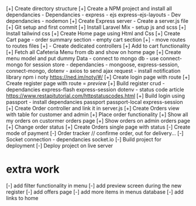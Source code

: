 [+] Create directory structure
[+] Create a NPM project and install all dependancies - Dependancies - express - ejs express-ejs-layouts - Dev dependancies - nodemon
[+] Create Express server - Create a server.js file
[+] Git setup and first commit
[+] Install Laravel Mix - setup js and scss
[+] Install tailwind css
[+] Create Home page using Html and Css
[+] Create Cart page - order summary section - empty cart section
[+] - move routes to routes files
[+] - Create dedicated controllers
[+] Add to cart functionality
[+] Fetch all Cafeteria Menu from db and show on home page
[+] Create menu model and put dummy Data - connect to mongo db - use connect-mongo for session store - dependancies - mongoose, express-session, connect-mongo, dotenv - axios to send ajax request - install notification library npm i noty https://ned.im/noty/#/
[+] Create login page with route
[+] Create register page with route = _preview_
[+] Build register crud - dependancies express-flash express-session dotenv - status code article https://www.restapitutorial.com/httpstatuscodes.html
[+] Build login using passport - install dependancies passport passport-local express-session
[+] Create Order controller and link it in server.js
[+] Create Orders view with table for customer and admin
[+] Place order functionality
[+] Show all my orders on custormer orders page
[+] Show orders on admin orders page
[+] Change order status
[+] Create Orders single page with status
[-] Create mode of payment
[-] Order tracker // confirme order, out for delivery...
[-] Socket connection - dependancies socket.io
[-] Build project for deployment
[-] Deploy project on live server

<h1>extra work </h1>

[-] add filter functionality in menu
[-] add preview screen during the new register
[-] add offers page
[-] add more items in menus database
[-] add links to home
